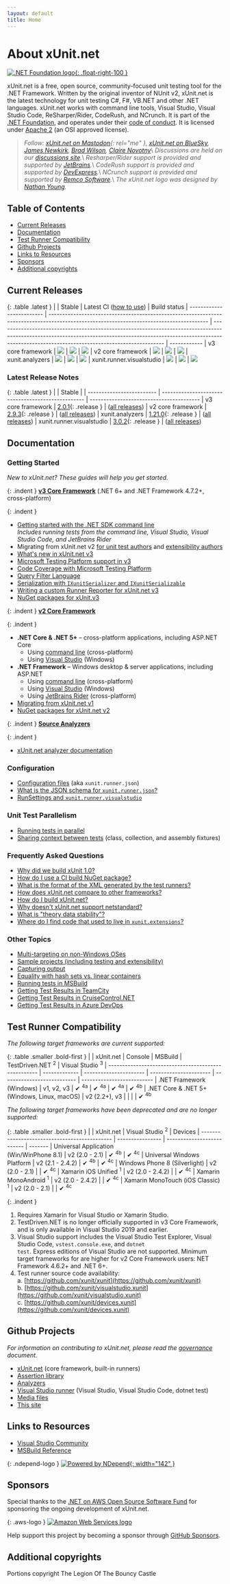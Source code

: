 ```yaml
---
layout: default
title: Home
---
```


# About xUnit.net

[![.NET Foundation logo](https://raw.githubusercontent.com/xunit/media/main/dotnet-foundation.svg){: .float-right-100 }](https://dotnetfoundation.org/projects/project-detail/xunit)

xUnit.net is a free, open source, community-focused unit testing tool for the .NET Framework. Written by the original inventor of NUnit v2, xUnit.net is the latest technology for unit testing C#, F#, VB.NET and other .NET languages. xUnit.net works with command line tools, Visual Studio, Visual Studio Code, ReSharper/Rider, CodeRush, and NCrunch. It is part of the [.NET Foundation](https://www.dotnetfoundation.org/), and operates under their [code of conduct](https://www.dotnetfoundation.org/code-of-conduct). It is licensed under [Apache 2](https://opensource.org/licenses/Apache-2.0) (an OSI approved license).

> _Follow: [xUnit.net on Mastodon](https://dotnet.social/@xunit){: rel="me" }, [xUnit.net on BlueSky](https://bsky.app/@xunit.net), [James Newkirk](https://www.jamesnewkirk.com/), [Brad Wilson](https://bradwilson.dev/),  [Claire Novotny](https://github.com/clairernovotny)_\\
> _Discussions are held on our [discussions site](https://github.com/xunit/xunit/discussions/)._\\
> _Resharper/Rider support is provided and supported by [JetBrains](https://www.jetbrains.com/)._\\
> _CodeRush support is provided and supported by [DevExpress](https://www.devexpress.com/)._\\
> _NCrunch support is provided and supported by [Remco Software](https://www.ncrunch.net/)._\\
> _The xUnit.net logo was designed by [Nathan Young](https://mas.to/@nathanyoung)._


## Table of Contents

* [Current Releases](#current-releases)
* [Documentation](#documentation)
* [Test Runner Compatibility](#test-runner-compatibility)
* [Github Projects](#github-projects)
* [Links to Resources](#links-to-resources)
* [Sponsors](#sponsors)
* [Additional copyrights](#additional-copyrights)


## Current Releases

{: .table .latest }
|                           | Stable                                                                                                                                   | Latest CI ([how to use](/docs/using-ci-builds))                                                                                                                                                                          | Build status
| ------------------------- | ---------------------------------------------------------------------------------------------------------------------------------------- | ------------------------------------------------------------------------------------------------------------------------------------------------------------------------------------------------------------------------ | ------------
| v3 core framework         | [![](https://img.shields.io/nuget/v/xunit.v3.svg?logo=nuget)](https://www.nuget.org/packages/xunit.v3)                                   | [![](https://img.shields.io/badge/endpoint.svg?url=https://f.feedz.io/xunit/xunit/shield/xunit.v3/latest&color=f58142)](https://feedz.io/org/xunit/repository/xunit/packages/xunit.v3)                                   | [![](https://img.shields.io/endpoint.svg?url=https://actions-badge.atrox.dev/xunit/xunit/badge%3Fref%3Dmain&amp;label=build)](https://actions-badge.atrox.dev/xunit/xunit/goto?ref=main)
| v2 core framework         | [![](https://img.shields.io/nuget/v/xunit.svg?logo=nuget)](https://www.nuget.org/packages/xunit)                                         | [![](https://img.shields.io/badge/endpoint.svg?url=https://f.feedz.io/xunit/xunit/shield/xunit/latest&color=f58142)](https://feedz.io/org/xunit/repository/xunit/packages/xunit)                                         | [![](https://img.shields.io/endpoint.svg?url=https://actions-badge.atrox.dev/xunit/xunit/badge%3Fref%3Dv2&amp;label=build)](https://actions-badge.atrox.dev/xunit/xunit/goto?ref=v2)
| xunit.analyzers           | [![](https://img.shields.io/nuget/v/xunit.analyzers.svg?logo=nuget)](https://www.nuget.org/packages/xunit.analyzers)                     | [![](https://img.shields.io/badge/endpoint.svg?url=https://f.feedz.io/xunit/xunit/shield/xunit.analyzers/latest&color=f58142)](https://feedz.io/org/xunit/repository/xunit/packages/xunit.analyzers)                     | [![](https://img.shields.io/endpoint.svg?url=https://actions-badge.atrox.dev/xunit/xunit.analyzers/badge%3Fref%3Dmain&amp;label=build)](https://actions-badge.atrox.dev/xunit/xunit.analyzers/goto?ref=main)
| xunit.runner.visualstudio | [![](https://img.shields.io/nuget/v/xunit.runner.visualstudio.svg?logo=nuget)](https://www.nuget.org/packages/xunit.runner.visualstudio) | [![](https://img.shields.io/badge/endpoint.svg?url=https://f.feedz.io/xunit/xunit/shield/xunit.runner.visualstudio/latest&color=f58142)](https://feedz.io/org/xunit/repository/xunit/packages/xunit.runner.visualstudio) | [![](https://img.shields.io/endpoint.svg?url=https://actions-badge.atrox.dev/xunit/visualstudio.xunit/badge%3Fref%3Dmain&amp;label=build)](https://actions-badge.atrox.dev/xunit/visualstudio.xunit/goto?ref=main)

### Latest Release Notes

{: .table .latest }
|                           | Stable                                             |
| ------------------------- | -------------------------------------------------- | ----------------------------------------
| v3 core framework         | [2.0.1](/releases/v3/2.0.1){: .release }           | ([all releases](/releases/v3/))
| v2 core framework         | [2.9.3](/releases/v2/2.9.3){: .release }           | ([all releases](/releases/v2/))
| xunit.analyzers           | [1.21.0](/releases/analyzers/1.21.0){: .release }  | ([all releases](/releases/analyzers/))
| xunit.runner.visualstudio | [3.0.2](/releases/visualstudio/3.0.2){: .release } | ([all releases](/releases/visualstudio/))


## Documentation

### Getting Started

_New to xUnit.net? These guides will help you get started._

{: .indent }
**<u>v3 Core Framework</u>** (.NET 6+ and .NET Framework 4.7.2+, cross-platform)

{: .indent }
* [Getting started with the .NET SDK command line](/docs/getting-started/v3/cmdline)<br />
  _Includes running tests from the command line, Visual Studio, Visual Studio Code, and JetBrains Rider_
* Migrating from xUnit.net v2 [for unit test authors](/docs/getting-started/v3/migration) and [extensibility authors](/docs/getting-started/v3/migration-extensibility)
* [What's new in xUnit.net v3](/docs/getting-started/v3/whats-new)
* [Microsoft Testing Platform support in v3](/docs/getting-started/v3/microsoft-testing-platform)
* [Code Coverage with Microsoft Testing Platform](/docs/getting-started/v3/code-coverage-with-mtp)
* [Query Filter Language](/docs/query-filter-language)
* [Serialization with `IXunitSerializer` and `IXunitSerializable`](/docs/getting-started/v3/custom-serialization)
* [Writing a custom Runner Reporter for xUnit.net v3](/docs/getting-started/v3/custom-runner-reporter)
* [NuGet packages for xUnit.v3](/docs/nuget-packages-v3)

{: .indent }
**<u>v2 Core Framework</u>**

{: .indent }
* **.NET Core & .NET 5+** &ndash; cross-platform applications, including ASP.NET Core
  * Using [command line](/docs/getting-started/v2/netcore/cmdline) (cross-platform)
  * Using [Visual Studio](/docs/getting-started/v2/netcore/visual-studio) (Windows)
* **.NET Framework** &ndash; Windows desktop & server applications, including ASP.NET
  * Using [command line](/docs/getting-started/v2/netfx/cmdline) (cross-platform)
  * Using [Visual Studio](/docs/getting-started/v2/netfx/visual-studio) (Windows)
  * Using [JetBrains Rider](/docs/getting-started/v2/netfx/jetbrains-rider) (cross-platform)
* [Migrating from xUnit.net v1](/docs/getting-started/v2/migration)
* [NuGet packages for xUnit.net v2](/docs/nuget-packages-v2)

{: .indent }
**<u>Source Analyzers</u>**

{: .indent }
* [xUnit.net analyzer documentation](/xunit.analyzers/rules/)

### Configuration

* [Configuration files](/docs/configuration-files) (aka <code>xunit.runner.json</code>)
* [What is the JSON schema for <code>xunit.runner.json</code>?](/schema/)
* [RunSettings and <code>xunit.runner.visualstudio</code>](/docs/runsettings)

### Unit Test Parallelism

* [Running tests in parallel](/docs/running-tests-in-parallel)
* [Sharing context between tests](/docs/shared-context) (class, collection, and assembly fixtures)

### Frequently Asked Questions

* [Why did we build xUnit 1.0?](/docs/why-did-we-build-xunit-1.0)
* [How do I use a CI build NuGet package?](/docs/using-ci-builds)
* [What is the format of the XML generated by the test runners?](/docs/format-xml-v2)
* [How does xUnit.net compare to other frameworks?](/docs/comparisons)
* [How do I build xUnit.net?](https://github.com/xunit/xunit/blob/main/BUILDING.md)
* [Why doesn't xUnit.net support netstandard?](/docs/why-no-netstandard)
* [What is "theory data stability"?](/faq/theory-data-stability-in-vs)
* [Where do I find code that used to live in <code>xunit.extensions</code>?](/docs/upgrade-extensions)

### Other Topics

* [Multi-targeting on non-Windows OSes](/docs/getting-started/multi-target/non-windows)
* [Sample projects (including testing and extensibility)](https://github.com/xunit/samples.xunit)
* [Capturing output](/docs/capturing-output)
* [Equality with hash sets vs. linear containers](/docs/hash-sets-vs-linear-containers)
* [Running tests in MSBuild](/docs/running-tests-in-msbuild)
* [Getting Test Results in TeamCity](/docs/getting-test-results-in-teamcity)
* [Getting Test Results in CruiseControl.NET](/docs/getting-test-results-in-ccnet)
* [Getting Test Results in Azure DevOps](/docs/getting-test-results-in-azure-devops)


## Test Runner Compatibility

_The following target frameworks are current supported:_

{: .table .smaller .bold-first }
|                                                      | xUnit.net     | Console                | MSBuild                | TestDriven.NET <sup>2</sup> | Visual Studio <sup>3</sup>
| ---------------------------------------------------- | ------------- | ---------------------- | ---------------------- | --------------------------- | --------------------------
| .NET Framework<br />(Windows)                        | v1, v2, v3    | &#x2714; <sup>4a</sup> | &#x2714; <sup>4a</sup> | &#x2714; <sup>4a</sup>      | &#x2714; <sup>4b</sup>
| .NET Core &amp; .NET 5+<br />(Windows, Linux, macOS) | v2 (2.2+), v3 |                        |                        |                             | &#x2714; <sup>4b</sup>

_The following target frameworks have been deprecated and are no longer supported:_

{: .table .smaller .bold-first }
|                                               | xUnit.net        | Visual Studio <sup>2</sup> | Devices
| --------------------------------------------- | ---------------- | -------------------------- | -------
| Universal Application<br />(Win/WinPhone 8.1) | v2 (2.0 - 2.1)   | &#x2714; <sup>4b</sup>     | &#x2714; <sup>4c</sup>
| Universal Windows Platform                    | v2 (2.1 - 2.4.2) | &#x2714; <sup>4b</sup>     | &#x2714; <sup>4c</sup>
| Windows Phone 8 (Silverlight)                 | v2 (2.0 - 2.1)   |                            | &#x2714; <sup>4c</sup>
| Xamarin iOS Unified <sup>1</sup>              | v2 (2.0 - 2.4.2) |                            | &#x2714; <sup>4c</sup>
| Xamarin MonoAndroid <sup>1</sup>              | v2 (2.0 - 2.4.2) |                            | &#x2714; <sup>4c</sup>
| Xamarin MonoTouch (iOS Classic) <sup>1</sup>  | v2 (2.0 - 2.1)   |                            | &#x2714; <sup>4c</sup>

{: .indent }
1. Requires Xamarin for Visual Studio or Xamarin Studio.
2. TestDriven.NET is no longer officially supported in v3 Core Framework, and is only available in Visual Studio 2019 and earlier.
3. Visual Studio support includes the Visual Studio Test Explorer, Visual Studio Code, <code>vstest.console.exe</code>, and <code>dotnet test</code>. Express editions of Visual Studio are not supported. Minimum target frameworks for are higher for v2 Core Framework users: NET Framework 4.6.2+ and .NET 6+.
4. Test runner source code availability:<br />
  a. [https://github.com/xunit/xunit](https://github.com/xunit/xunit)<br />
  b. [https://github.com/xunit/visualstudio.xunit](https://github.com/xunit/visualstudio.xunit)<br />
  c. [https://github.com/xunit/devices.xunit](https://github.com/xunit/devices.xunit)


## Github Projects

_For information on contributing to xUnit.net, please read the [governance](/governance) document._

* [xUnit.net](https://github.com/xunit/xunit) (core framework, built-in runners)
* [Assertion library](https://github.com/xunit/assert.xunit)
* [Analyzers](https://github.com/xunit/xunit.analyzers)
* [Visual Studio runner](https://github.com/xunit/visualstudio.xunit) (Visual Studio, Visual Studio Code, dotnet test)
* [Media files](https://github.com/xunit/media)
* [This site](https://github.com/xunit/xunit/tree/gh-pages)


## Links to Resources

* [Visual Studio Community](https://visualstudio.microsoft.com/vs/community/)
* [MSBuild Reference](https://docs.microsoft.com/visualstudio/msbuild/msbuild-reference)

{: .ndepend-logo }
[![Powered by NDepend](https://raw.github.com/xunit/media/main/powered-by-ndepend-transparent.png){: width="142" }](https://www.NDepend.com)


## Sponsors

Special thanks to the [.NET on AWS Open Source Software Fund](https://github.com/aws/dotnet-foss) for sponsoring the ongoing development of xUnit.net.

{: .aws-logo }
[![Amazon Web Services logo](/images/aws-logo.svg)](https://github.com/aws/dotnet-foss)

Help support this project by becoming a sponsor through [GitHub Sponsors](https://github.com/sponsors/xunit).


## Additional copyrights

Portions copyright The Legion Of The Bouncy Castle
